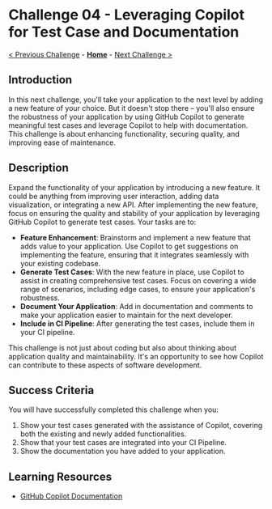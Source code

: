 # Challenge 04 - Leveraging Copilot for Test Case and Documentation

[< Previous Challenge](./Challenge-03.md) - **[Home](../README.md)** - [Next Challenge >](./Challenge-05.md)

## Introduction
In this next challenge, you'll take your application to the next level by adding a new feature of your choice. But it doesn't stop there – you'll also ensure the robustness of your application by using GitHub Copilot to generate meaningful test cases and leverage Copilot to help with documentation. This challenge is about enhancing functionality, securing quality, and improving ease of maintenance.

## Description
Expand the functionality of your application by introducing a new feature. It could be anything from improving user interaction, adding data visualization, or integrating a new API. After implementing the new feature, focus on ensuring the quality and stability of your application by leveraging GitHub Copilot to generate test cases. Your tasks are to:

- **Feature Enhancement**: Brainstorm and implement a new feature that adds value to your application. Use Copilot to get suggestions on implementing the feature, ensuring that it integrates seamlessly with your existing codebase.
- **Generate Test Cases**: With the new feature in place, use Copilot to assist in creating comprehensive test cases. Focus on covering a wide range of scenarios, including edge cases, to ensure your application's robustness.
- **Document Your Application**: Add in documentation and comments to make your application easier to maintain for the next developer.
- **Include in CI Pipeline**: After generating the test cases, include them in your CI pipeline.

This challenge is not just about coding but also about thinking about application quality and maintainability. It's an opportunity to see how Copilot can contribute to these aspects of software development.

## Success Criteria
You will have successfully completed this challenge when you:

1. Show your test cases generated with the assistance of Copilot, covering both the existing and newly added functionalities.
2. Show that your test cases are integrated into your CI Pipeline.
3. Show the documentation you have added to your application.

## Learning Resources
- [GitHub Copilot Documentation](https://docs.github.com/en/copilot)

